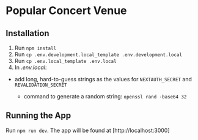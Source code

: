 # Popular Concert Venue

## Installation

1. Run `npm install`
1. Run `cp .env.development.local_template .env.development.local`
1. Run `cp .env.local_template .env.local`
1. In _.env.local_:

- add long, hard-to-guess strings as the values for `NEXTAUTH_SECRET` and `REVALIDATION_SECRET`

  - command to generate a random string: `openssl rand -base64 32`

## Running the App

Run `npm run dev`. The app will be found at [http://localhost:3000]

